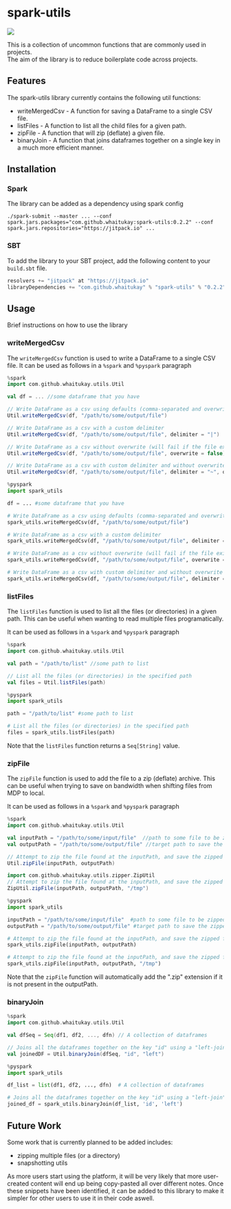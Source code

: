 # spark-utils
[![](https://jitpack.io/v/whaitukay/spark-utils.svg)](https://jitpack.io/#whaitukay/spark-utils)

This is a collection of uncommon functions that are commonly used in projects.  
The aim of the library is to reduce boilerplate code across projects.

## Features
The spark-utils library currently contains the following util functions:

* writeMergedCsv - A function for saving a DataFrame to a single CSV file.
* listFiles - A function to list all the child files for a given path.
* zipFile - A function that will zip (deflate) a given file.
* binaryJoin - A function that joins dataframes together on a single key in a much more efficient manner.

## Installation

### Spark
The library can be added as a dependency using spark config
```shell script
./spark-submit --master ... --conf spark.jars.packages="com.github.whaitukay:spark-utils:0.2.2" --conf spark.jars.repositories="https://jitpack.io" ...
```

### SBT
To add the library to your SBT project, add the following content to your `build.sbt` file.
```scala
resolvers += "jitpack" at "https://jitpack.io"
libraryDependencies += "com.github.whaitukay" % "spark-utils" % "0.2.2"	
```

## Usage
Brief instructions on how to use the library

### writeMergedCsv
The `writeMergedCsv` function is used to write a DataFrame to a single CSV file.
It can be used as follows in a `%spark` and `%pyspark` paragraph

```scala
%spark
import com.github.whaitukay.utils.Util

val df = ... //some dataframe that you have

// Write DataFrame as a csv using defaults (comma-separated and overwrite)
Util.writeMergedCsv(df, "/path/to/some/output/file")

// Write DataFrame as a csv with a custom delimiter
Util.writeMergedCsv(df, "/path/to/some/output/file", delimiter = "|")

// Write DataFrame as a csv without overwrite (will fail if the file exists)
Util.writeMergedCsv(df, "/path/to/some/output/file", overwrite = false)

// Write DataFrame as a csv with custom delimiter and without overwrite (will fail if the file exists)
Util.writeMergedCsv(df, "/path/to/some/output/file", delimiter = "~", overwrite = false)
```

```python
%pyspark
import spark_utils

df = ... #some dataframe that you have

# Write DataFrame as a csv using defaults (comma-separated and overwrite)
spark_utils.writeMergedCsv(df, "/path/to/some/output/file")

# Write DataFrame as a csv with a custom delimiter
spark_utils.writeMergedCsv(df, "/path/to/some/output/file", delimiter = "|")

# Write DataFrame as a csv without overwrite (will fail if the file exists)
spark_utils.writeMergedCsv(df, "/path/to/some/output/file", overwrite = False)

# Write DataFrame as a csv with custom delimiter and without overwrite (will fail if the file exists)
spark_utils.writeMergedCsv(df, "/path/to/some/output/file", delimiter = "~", overwrite = False)
```

### listFiles
The `listFiles` function is used to list all the files (or directories) in a given path.
This can be useful when wanting to read multiple files programatically.

It can be used as follows in a `%spark` and `%pyspark` paragraph

```scala
%spark
import com.github.whaitukay.utils.Util

val path = "/path/to/list" //some path to list

// List all the files (or directories) in the specified path
val files = Util.listFiles(path)
```

```python
%pyspark
import spark_utils

path = "/path/to/list" #some path to list

# List all the files (or directories) in the specified path
files = spark_utils.listFiles(path)
```

Note that the `listFiles` function returns a `Seq[String]` value.

### zipFile
The `zipFile` function is used to add the file to a zip (deflate) archive.
This can be useful when trying to save on bandwidth when shifting files from MDP to local.

It can be used as follows in a `%spark` and `%pyspark` paragraph

```scala
%spark
import com.github.whaitukay.utils.Util

val inputPath = "/path/to/some/input/file"  //path to some file to be zipped
val outputPath = "/path/to/some/output/file" //target path to save the zipped file

// Attempt to zip the file found at the inputPath, and save the zipped file at the outputPath
Util.zipFile(inputPath, outputPath)

import com.github.whaitukay.utils.zipper.ZipUtil
// Attempt to zip the file found at the inputPath, and save the zipped file at the outputPath through a specific temporary directory
ZipUtil.zipFile(inputPath, outputPath, "/tmp")
```

```python
%pyspark
import spark_utils

inputPath = "/path/to/some/input/file"  #path to some file to be zipped
outputPath = "/path/to/some/output/file" #target path to save the zipped file

# Attempt to zip the file found at the inputPath, and save the zipped file at the outputPath
spark_utils.zipFile(inputPath, outputPath)

# Attempt to zip the file found at the inputPath, and save the zipped file at the outputPath through a specific temporary directory
spark_utils.zipFile(inputPath, outputPath, "/tmp")
```

Note that the `zipFile` function will automatically add the ".zip" extension if it is not present in the outputPath.

### binaryJoin

```scala
%spark
import com.github.whaitukay.utils.Util

val dfSeq = Seq(df1, df2, ..., dfn) // A collection of dataframes

// Joins all the dataframes together on the key "id" using a "left-join" approach
val joinedDF = Util.binaryJoin(dfSeq, "id", "left")
```

```python
%pyspark
import spark_utils

df_list = list(df1, df2, ..., dfn)  # A collection of dataframes

# Joins all the dataframes together on the key "id" using a "left-join" approach
joined_df = spark_utils.binaryJoin(df_list, 'id', 'left')
```

## Future Work
Some work that is currently planned to be added includes:

* zipping multiple files (or a directory)
* snapshotting utils

As more users start using the platform, it will be very likely that more user-created content will end up being copy-pasted all over different notes.
Once these snippets have been identified, it can be added to this library to make it simpler for other users to use it in their code aswell.

